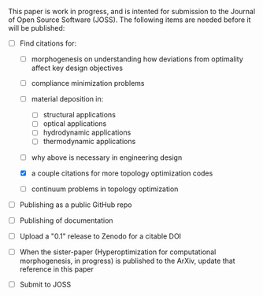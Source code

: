 This paper is work in progress, and is intented for submission to the Journal of Open Source Software (JOSS). The following items are needed before it will be published:

- [ ] Find citations for:
  - [ ]  morphogenesis on understanding how deviations from optimality affect key design
objectives

  - [ ] compliance minimization problems

  - [ ] material deposition in:
    - [ ] structural applications
    - [ ] optical applications
    - [ ] hydrodynamic applications
    - [ ] thermodynamic applications

  - [ ] why above is necessary in engineering design

  - [x] a couple citations for more topology optimization codes

  - [ ] continuum problems in topology optimization

- [ ] Publishing as a public GitHub repo

- [ ] Publishing of documentation

- [ ] Upload a "0.1" release to Zenodo for a citable DOI

- [ ] When the sister-paper (Hyperoptimization for computational morphogenesis, in progress) is published to the ArXiv, update that reference in this paper

- [ ] Submit to JOSS